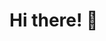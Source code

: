 # Hi there! 👋

<!--
**AvanAvi/AvanAvi** is a ✨ _special_ ✨ repository because its `README.md` (this file) appears on your GitHub profile.

Here are some ideas to get you started:

- 🔭 I’m currently working on Optimisation Problems in finance: Portfolio Optimisation 
- 🌱 I’m currently learning Quantum computing: Quantum Annealing to be specific!!
- 👯 I’m looking to collaborate on ...
- 🤔 I’m looking for help with "I've got no idea what to fill in here !!!"
- 📫 How to reach me: avanishere@tutamail.com (I respond within a week max)

<p align="center">
  <img height="50" src="https://user-images.githubusercontent.com/46517096/166974368-9798f39f-1f46-499c-b14e-81f0a3f83a06.png"/>
</p>


